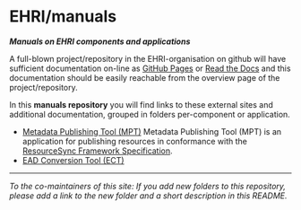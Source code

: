 # EHRI/manuals
***Manuals on EHRI components and applications***

A full-blown project/repository in the EHRI-organisation 
on github will have sufficient documentation
on-line as [GitHub Pages](https://pages.github.com/) or
[Read the Docs](https://readthedocs.org/) and this
documentation should be easily reachable from the
overview page of the project/repository.

In this **manuals repository** you will find links to these
external sites and additional documentation,
grouped in folders per-component or application.

- [Metadata Publishing Tool (MPT)](https://github.com/EHRI/manuals/tree/master/MPT)
Metadata Publishing Tool (MPT) is an application 
for publishing resources in conformance with the 
[ResourceSync Framework Specification](http://www.openarchives.org/rs/resourcesync).
- [EAD Conversion Tool (ECT)](https://github.com/EHRI/manuals/tree/master/ECT)
 

___
*To the co-maintainers of this site: If you add new folders to this repository, please add a link
to the new folder and a short description in this README.*
